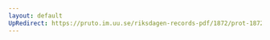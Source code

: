 ```yaml
---
layout: default
UpRedirect: https://pruto.im.uu.se/riksdagen-records-pdf/1872/prot-1872--fk--221/prot-1872--fk--221_023.pdf
---
```

